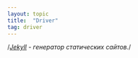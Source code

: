 ```yaml
---
layout: topic
title:  "Driver"
tag: driver
---
```



/*[Jekyll](https://jekyllrb.com/) - генератор статических сайтов.*/
